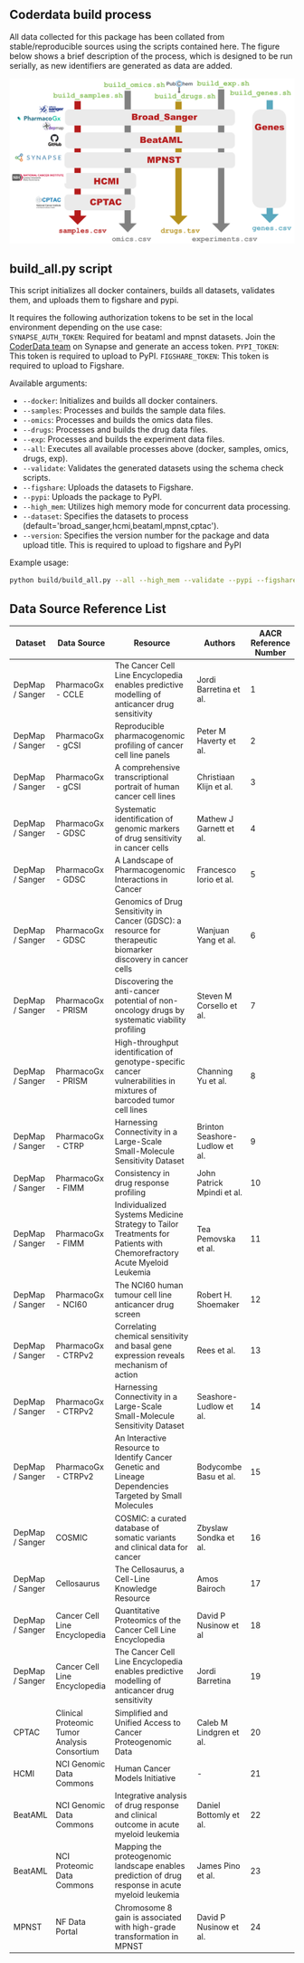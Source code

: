 ## Coderdata build process

All data collected for this package has been collated from
stable/reproducible sources using the scripts contained here. The
figure below shows a brief description of the process, which is
designed to be run serially, as new identifiers are generated as data
are added.

![Build process](coderDataBuild.jpg?raw=true "Build process")

## build_all.py script

This script initializes all docker containers, builds all datasets, validates them, and uploads them to figshare and pypi.

It requires the following authorization tokens to be set in the local environment depending on the use case:  
`SYNAPSE_AUTH_TOKEN`: Required for beataml and mpnst datasets. Join the [CoderData team](https://www.synapse.org/#!Team:3503472) on Synapse and generate an access token.
`PYPI_TOKEN`: This token is required to upload to PyPI.
`FIGSHARE_TOKEN`: This token is required to upload to Figshare.

Available arguments:

- `--docker`: Initializes and builds all docker containers.
- `--samples`: Processes and builds the sample data files.
- `--omics`: Processes and builds the omics data files.
- `--drugs`: Processes and builds the drug data files.
- `--exp`: Processes and builds the experiment data files.
- `--all`: Executes all available processes above (docker, samples, omics, drugs, exp).
- `--validate`: Validates the generated datasets using the schema check scripts.
- `--figshare`: Uploads the datasets to Figshare.
- `--pypi`: Uploads the package to PyPI.
- `--high_mem`: Utilizes high memory mode for concurrent data processing.
- `--dataset`: Specifies the datasets to process (default='broad_sanger,hcmi,beataml,mpnst,cptac').
- `--version`: Specifies the version number for the package and data upload title. This is required to upload to figshare and PyPI

Example usage:
```bash
python build/build_all.py --all --high_mem --validate --pypi --figshare --version 0.1.29
```

## Data Source Reference List

| Dataset | Data Source | Resource | Authors | AACR Reference Number |
|---------|-------------|----------|---------|-----------------------|
| DepMap / Sanger | PharmacoGx - CCLE | The Cancer Cell Line Encyclopedia enables predictive modelling of anticancer drug sensitivity | Jordi Barretina et al. | 1
| DepMap / Sanger | PharmacoGx - gCSI | Reproducible pharmacogenomic profiling of cancer cell line panels | Peter M Haverty et al. | 2
| DepMap / Sanger | PharmacoGx - gCSI | A comprehensive transcriptional portrait of human cancer cell lines | Christiaan Klijn et al. | 3
| DepMap / Sanger | PharmacoGx - GDSC | Systematic identification of genomic markers of drug sensitivity in cancer cells | Mathew J Garnett et al. | 4
| DepMap / Sanger | PharmacoGx - GDSC | A Landscape of Pharmacogenomic Interactions in Cancer | Francesco Iorio et al. | 5
| DepMap / Sanger | PharmacoGx - GDSC | Genomics of Drug Sensitivity in Cancer (GDSC): a resource for therapeutic biomarker discovery in cancer cells | Wanjuan Yang et al. | 6
| DepMap / Sanger | PharmacoGx - PRISM | Discovering the anti-cancer potential of non-oncology drugs by systematic viability profiling | Steven M Corsello et al. | 7
| DepMap / Sanger | PharmacoGx - PRISM | High-throughput identification of genotype-specific cancer vulnerabilities in mixtures of barcoded tumor cell lines | Channing Yu et al. | 8
| DepMap / Sanger | PharmacoGx - CTRP | Harnessing Connectivity in a Large-Scale Small-Molecule Sensitivity Dataset | Brinton Seashore-Ludlow et al. | 9
| DepMap / Sanger | PharmacoGx - FIMM | Consistency in drug response profiling | John Patrick Mpindi et al. | 10
| DepMap / Sanger | PharmacoGx - FIMM | Individualized Systems Medicine Strategy to Tailor Treatments for Patients with Chemorefractory Acute Myeloid Leukemia | Tea Pemovska et al. | 11
| DepMap / Sanger | PharmacoGx - NCI60 | The NCI60 human tumour cell line anticancer drug screen | Robert H. Shoemaker | 12
| DepMap / Sanger | PharmacoGx - CTRPv2 | Correlating chemical sensitivity and basal gene expression reveals mechanism of action | Rees et al. | 13
| DepMap / Sanger | PharmacoGx - CTRPv2 | Harnessing Connectivity in a Large-Scale Small-Molecule Sensitivity Dataset | Seashore-Ludlow et al. | 14
| DepMap / Sanger | PharmacoGx - CTRPv2 | An Interactive Resource to Identify Cancer Genetic and Lineage Dependencies Targeted by Small Molecules | Bodycombe Basu et al. | 15
| DepMap / Sanger | COSMIC | COSMIC: a curated database of somatic variants and clinical data for cancer | Zbyslaw Sondka et al. | 16
| DepMap / Sanger | Cellosaurus | The Cellosaurus, a Cell-Line Knowledge Resource | Amos Bairoch | 17
| DepMap / Sanger | Cancer Cell Line Encyclopedia | Quantitative Proteomics of the Cancer Cell Line Encyclopedia | David P Nusinow et al | 18
| DepMap / Sanger | Cancer Cell Line Encyclopedia | The Cancer Cell Line Encyclopedia enables predictive modelling of anticancer drug sensitivity | Jordi Barretina | 19
| CPTAC | Clinical Proteomic Tumor Analysis Consortium | Simplified and Unified Access to Cancer Proteogenomic Data | Caleb M Lindgren et al. | 20
| HCMI | NCI Genomic Data Commons | Human Cancer Models Initiative | - | 21
| BeatAML | NCI Genomic Data Commons | Integrative analysis of drug response and clinical outcome in acute myeloid leukemia | Daniel Bottomly et al. | 22
| BeatAML | NCI Proteomic Data Commons | Mapping the proteogenomic landscape enables prediction of drug response in acute myeloid leukemia | James Pino et al. | 23
| MPNST | NF Data Portal | Chromosome 8 gain is associated with high-grade transformation in MPNST | David P Nusinow et al. | 24


